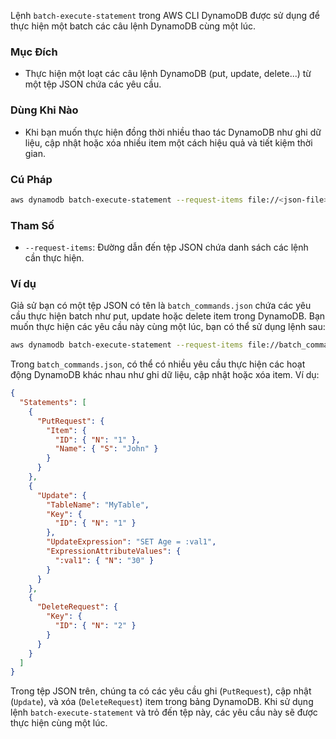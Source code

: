 Lệnh `batch-execute-statement` trong AWS CLI DynamoDB được sử dụng để thực hiện một batch các câu lệnh DynamoDB cùng một lúc.

### Mục Đích

- Thực hiện một loạt các câu lệnh DynamoDB (put, update, delete...) từ một tệp JSON chứa các yêu cầu.

### Dùng Khi Nào

- Khi bạn muốn thực hiện đồng thời nhiều thao tác DynamoDB như ghi dữ liệu, cập nhật hoặc xóa nhiều item một cách hiệu quả và tiết kiệm thời gian.

### Cú Pháp

```bash
aws dynamodb batch-execute-statement --request-items file://<json-file>
```

### Tham Số

- `--request-items`: Đường dẫn đến tệp JSON chứa danh sách các lệnh cần thực hiện.

### Ví dụ

Giả sử bạn có một tệp JSON có tên là `batch_commands.json` chứa các yêu cầu thực hiện batch như put, update hoặc delete item trong DynamoDB. Bạn muốn thực hiện các yêu cầu này cùng một lúc, bạn có thể sử dụng lệnh sau:

```bash
aws dynamodb batch-execute-statement --request-items file://batch_commands.json
```

Trong `batch_commands.json`, có thể có nhiều yêu cầu thực hiện các hoạt động DynamoDB khác nhau như ghi dữ liệu, cập nhật hoặc xóa item. Ví dụ:

```json
{
  "Statements": [
    {
      "PutRequest": {
        "Item": {
          "ID": { "N": "1" },
          "Name": { "S": "John" }
        }
      }
    },
    {
      "Update": {
        "TableName": "MyTable",
        "Key": {
          "ID": { "N": "1" }
        },
        "UpdateExpression": "SET Age = :val1",
        "ExpressionAttributeValues": {
          ":val1": { "N": "30" }
        }
      }
    },
    {
      "DeleteRequest": {
        "Key": {
          "ID": { "N": "2" }
        }
      }
    }
  ]
}
```

Trong tệp JSON trên, chúng ta có các yêu cầu ghi (`PutRequest`), cập nhật (`Update`), và xóa (`DeleteRequest`) item trong bảng DynamoDB. Khi sử dụng lệnh `batch-execute-statement` và trỏ đến tệp này, các yêu cầu này sẽ được thực hiện cùng một lúc.

